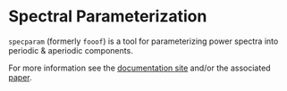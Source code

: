 # Spectral Parameterization

`specparam` (formerly `fooof`) is a tool for parameterizing power spectra into periodic & aperiodic components. 

For more information see the
[documentation site](https://fooof-tools.github.io/) and/or the associated 
[paper](https://doi.org/10.1038/s41593-020-00744-x).
